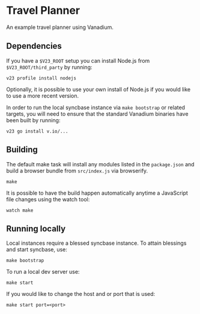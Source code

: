 # Travel Planner

An example travel planner using Vanadium.

## Dependencies

If you have a `$V23_ROOT` setup you can install Node.js from
`$V23_ROOT/third_party` by running:

    v23 profile install nodejs

Optionally, it is possible to use your own install of Node.js if you would like
to use a more recent version.

In order to run the local syncbase instance via `make bootstrap` or related
targets, you will need to ensure that the standard Vanadium binaries have been
built by running:

    v23 go install v.io/...

## Building

The default make task will install any modules listed in the `package.json` and
build a browser bundle from `src/index.js` via browserify.

    make

It is possible to have the build happen automatically anytime a JavaScript file
changes using the watch tool:

    watch make

## Running locally

Local instances require a blessed syncbase instance. To attain blessings and
start syncbase, use:

    make bootstrap

To run a local dev server use:

    make start

If you would like to change the host and or port that is used:

    make start port=<port>
